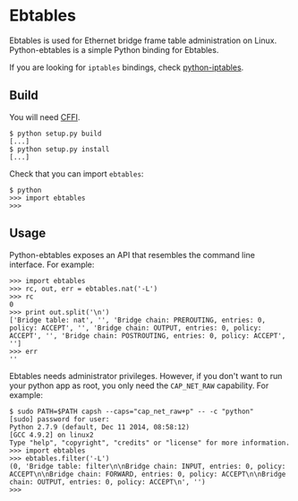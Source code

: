Ebtables
========

Ebtables is used for Ethernet bridge frame table administration on Linux. Python-ebtables is a simple Python binding for Ebtables.

If you are looking for `iptables` bindings, check [python-iptables](https://github.com/ldx/python-iptables).

Build
-----

You will need [CFFI](https://cffi.readthedocs.org/).

    $ python setup.py build
    [...]
    $ python setup.py install
    [...]

Check that you can import `ebtables`:

    $ python
    >>> import ebtables
    >>>

Usage
-----

Python-ebtables exposes an API that resembles the command line interface. For example:

    >>> import ebtables
    >>> rc, out, err = ebtables.nat('-L')
    >>> rc
    0
    >>> print out.split('\n')
    ['Bridge table: nat', '', 'Bridge chain: PREROUTING, entries: 0, policy: ACCEPT', '', 'Bridge chain: OUTPUT, entries: 0, policy: ACCEPT', '', 'Bridge chain: POSTROUTING, entries: 0, policy: ACCEPT', '']
    >>> err
    ''

Ebtables needs administrator privileges. However, if you don't want to run your python app as root, you only need the `CAP_NET_RAW` capability. For example:

    $ sudo PATH=$PATH capsh --caps="cap_net_raw+p" -- -c "python"
    [sudo] password for user:
    Python 2.7.9 (default, Dec 11 2014, 08:58:12)
    [GCC 4.9.2] on linux2
    Type "help", "copyright", "credits" or "license" for more information.
    >>> import ebtables
    >>> ebtables.filter('-L')
    (0, 'Bridge table: filter\n\nBridge chain: INPUT, entries: 0, policy: ACCEPT\n\nBridge chain: FORWARD, entries: 0, policy: ACCEPT\n\nBridge chain: OUTPUT, entries: 0, policy: ACCEPT\n', '')
    >>>
